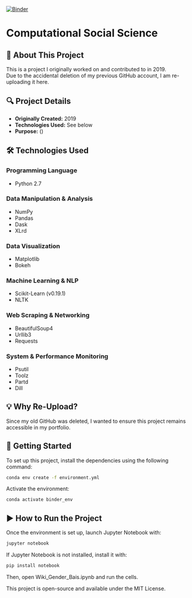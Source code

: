 
[![Binder](https://mybinder.org/badge_logo.svg)](https://mybinder.org/v2/gh/ishansharma95/CSS/master)

# Computational Social Science  

## 📌 About This Project  
This is a project I originally worked on and contributed to in 2019.  
Due to the accidental deletion of my previous GitHub account, I am re-uploading it here.  

## 🔍 Project Details  
- **Originally Created:** 2019  
- **Technologies Used:** See below  
- **Purpose:** ()

## 🛠️ Technologies Used  
### **Programming Language**  
- Python 2.7  

### **Data Manipulation & Analysis**  
- NumPy  
- Pandas  
- Dask  
- XLrd  

### **Data Visualization**  
- Matplotlib  
- Bokeh  

### **Machine Learning & NLP**  
- Scikit-Learn (v0.19.1)  
- NLTK  

### **Web Scraping & Networking**  
- BeautifulSoup4  
- Urllib3  
- Requests  

### **System & Performance Monitoring**  
- Psutil  
- Toolz  
- Partd  
- Dill  

## 💡 Why Re-Upload?  
Since my old GitHub was deleted, I wanted to ensure this project remains accessible in my portfolio.  

## 🚀 Getting Started  
To set up this project, install the dependencies using the following command:  

```bash
conda env create -f environment.yml
```
Activate the environment:  

```bash
conda activate binder_env
```
## ▶️ How to Run the Project  
Once the environment is set up, launch Jupyter Notebook with:
```bash
jupyter notebook
```
If Jupyter Notebook is not installed, install it with:
```bash
pip install notebook
```
Then, open Wiki_Gender_Bais.ipynb and run the cells.

This project is open-source and available under the MIT License.
